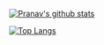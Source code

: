 [![Pranav's github stats](https://github-readme-stats.vercel.app/api?username=galaxyzpj)](https://github.com/GalaxyZpj)

[![Top Langs](https://github-readme-stats.vercel.app/api/top-langs/?username=galaxyzpj)](https://github.com/GalaxyZpj)

<!--
**GalaxyZpj/GalaxyZpj** is a ✨ _special_ ✨ repository because its `README.md` (this file) appears on your GitHub profile.

Here are some ideas to get you started:

- 🔭 I’m currently working on ...
- 🌱 I’m currently learning ...
- 👯 I’m looking to collaborate on ...
- 🤔 I’m looking for help with ...
- 💬 Ask me about ...
- 📫 How to reach me: ...
- 😄 Pronouns: ...
- ⚡ Fun fact: ...
-->
